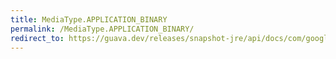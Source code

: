 ```yaml
---
title: MediaType.APPLICATION_BINARY
permalink: /MediaType.APPLICATION_BINARY/
redirect_to: https://guava.dev/releases/snapshot-jre/api/docs/com/google/common/net/MediaType.html#APPLICATION_BINARY
---
```

